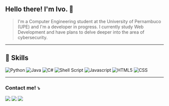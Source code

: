 ## Hello there! I'm Ivo. 👋

> I'm a Computer Engineering student at the University of Pernambuco (UPE) and I'm a developer in progress. I currently study Web Development and have plans to delve deeper into the area of ​​cybersecurity.

---

## 🚀 Skills

<a><img src="https://img.shields.io/badge/Python-3776AB?style=for-the-badge&logo=python&logoColor=white" alt="Python"/></a>
<a><img src="https://img.shields.io/badge/Java-ED8B00?style=for-the-badge&logo=openjdk&logoColor=white" alt="Java"/></a>
<a><img src="https://img.shields.io/badge/C%23-239120?style=for-the-badge&logo=c-sharp&logoColor=white" alt="C#"/></a>
<a><img src="https://img.shields.io/badge/Shell_Script-121011?style=for-the-badge&logo=gnu-bash&logoColor=white" alt="Shell Script"/></a>
<a><img src="https://img.shields.io/badge/JavaScript-F7DF1E?style=for-the-badge&logo=javascript&logoColor=black" alt="Javascript"/></a>
<a><img src="https://img.shields.io/badge/HTML5-E34F26?style=for-the-badge&logo=html5&logoColor=white" alt="HTML5"/></a>
<a><img src="https://img.shields.io/badge/CSS3-1572B6?style=for-the-badge&logo=css3&logoColor=white" alt="CSS"/></a>


---

### Contact me! ⤵

<a href="mailto:ivolopesneto@gmail.com" target="_blank" rel="noopener noreferrer" alt="Gmail">
<img src="https://img.shields.io/badge/Gmail-D14836?style=for-the-badge&logo=gmail&logoColor=white" /></a>

<a href="https://www.linkedin.com/in/ivo-lopes-sn/" alt="LinkedIn">
<img src="https://img.shields.io/badge/LinkedIn-0077B5?style=for-the-badge&logo=linkedin&logoColor=white" /></a>

<a href="https://wa.me/5581997620123" alt="WhatsApp">
<img src="https://img.shields.io/badge/WhatsApp-25D366?style=for-the-badge&logo=whatsapp&logoColor=white"/></a>

